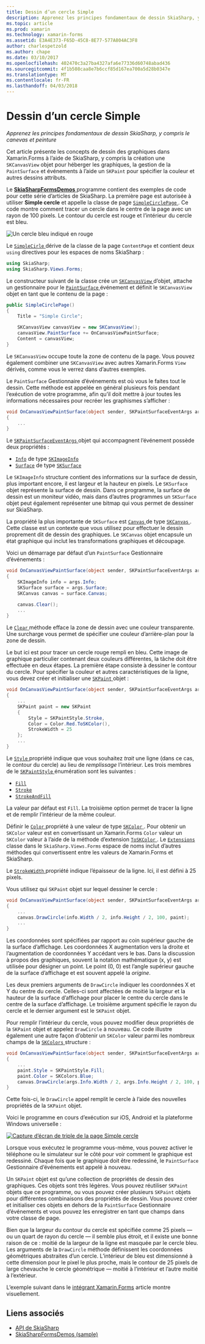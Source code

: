 ```yaml
---
title: Dessin d’un cercle Simple
description: Apprenez les principes fondamentaux de dessin SkiaSharp, y compris le canevas et peinture
ms.topic: article
ms.prod: xamarin
ms.technology: xamarin-forms
ms.assetid: E3A4E373-F65D-45C8-8E77-577A804AC3F8
author: charlespetzold
ms.author: chape
ms.date: 03/10/2017
ms.openlocfilehash: 402470c3a27ba4327afa6e77336d60748abad436
ms.sourcegitcommit: 4f1b508caa8e7b6ccf85d167ea700a5d28b0347e
ms.translationtype: MT
ms.contentlocale: fr-FR
ms.lasthandoff: 04/03/2018
---
```

# <a name="drawing-a-simple-circle"></a>Dessin d’un cercle Simple

_Apprenez les principes fondamentaux de dessin SkiaSharp, y compris le canevas et peinture_

Cet article présente les concepts de dessin des graphiques dans Xamarin.Forms à l’aide de SkiaSharp, y compris la création une `SKCanvasView` objet pour héberger les graphiques, la gestion de la `PaintSurface` et événements à l’aide un `SKPaint` pour spécifier la couleur et autres dessins attributs.

Le [ **SkiaSharpFormsDemos** ](https://developer.xamarin.com/samples/xamarin-forms/SkiaSharpForms/Demos/) programme contient des exemples de code pour cette série d’articles de SkiaSharp. La première page est autorisée à utiliser **Simple cercle** et appelle la classe de page [ `SimpleCirclePage` ](https://github.com/xamarin/xamarin-forms-samples/blob/master/SkiaSharpForms/SkiaSharpFormsDemos/SkiaSharpFormsDemos/SkiaSharpFormsDemos/Basics/SimpleCirclePage.cs). Ce code montre comment tracer un cercle dans le centre de la page avec un rayon de 100 pixels. Le contour du cercle est rouge et l’intérieur du cercle est bleu.

![](circle-images/circleexample.png "Un cercle bleu indiqué en rouge")

Le [ `SimpleCirle` ](https://github.com/xamarin/xamarin-forms-samples/blob/master/SkiaSharpForms/SkiaSharpFormsDemos/SkiaSharpFormsDemos/SkiaSharpFormsDemos/Basics/SimpleCirclePage.cs) dérive de la classe de la page `ContentPage` et contient deux `using` directives pour les espaces de noms SkiaSharp :

```csharp
using SkiaSharp;
using SkiaSharp.Views.Forms;
```

Le constructeur suivant de la classe crée un [ `SKCanvasView` ](https://developer.xamarin.com/api/type/SkiaSharp.Views.Forms.SKCanvasView/) d’objet, attache un gestionnaire pour le [ `PaintSurface` ](https://developer.xamarin.com/api/event/SkiaSharp.Views.Forms.SKCanvasView.PaintSurface/) événement et définit le `SKCanvasView` objet en tant que le contenu de la page :

```csharp
public SimpleCirclePage()
{
    Title = "Simple Circle";

    SKCanvasView canvasView = new SKCanvasView();
    canvasView.PaintSurface += OnCanvasViewPaintSurface;
    Content = canvasView;
}
```

Le `SKCanvasView` occupe toute la zone de contenu de la page. Vous pouvez également combiner une `SKCanvasView` avec autres Xamarin.Forms `View` dérivés, comme vous le verrez dans d’autres exemples.

Le `PaintSurface` Gestionnaire d’événements est où vous le faites tout le dessin. Cette méthode est appelée en général plusieurs fois pendant l’exécution de votre programme, afin qu’il doit mettre à jour toutes les informations nécessaires pour recréer les graphismes s’afficher :

```csharp
void OnCanvasViewPaintSurface(object sender, SKPaintSurfaceEventArgs args)
{
    ...
}

```

Le [ `SKPaintSurfaceEventArgs` ](https://developer.xamarin.com/api/type/SkiaSharp.Views.Forms.SKPaintSurfaceEventArgs/) objet qui accompagnent l’événement possède deux propriétés :

- [`Info`](https://developer.xamarin.com/api/property/SkiaSharp.Views.Forms.SKPaintSurfaceEventArgs.Info/) de type [`SKImageInfo`](https://developer.xamarin.com/api/type/SkiaSharp.SKImageInfo/)
- [`Surface`](https://developer.xamarin.com/api/property/SkiaSharp.Views.Forms.SKPaintSurfaceEventArgs.Surface/) de type [`SKSurface`](https://developer.xamarin.com/api/type/SkiaSharp.SKSurface/)

Le `SKImageInfo` structure contient des informations sur la surface de dessin, plus important encore, il est largeur et la hauteur en pixels. Le `SKSurface` objet représente la surface de dessin. Dans ce programme, la surface de dessin est un moniteur vidéo, mais dans d’autres programmes un `SKSurface` objet peut également représenter une bitmap qui vous permet de dessiner sur SkiaSharp.

La propriété la plus importante de `SKSurface` est [ `Canvas` ](https://developer.xamarin.com/api/property/SkiaSharp.SKSurface.Canvas/) de type [ `SKCanvas` ](https://developer.xamarin.com/api/type/SkiaSharp.SKCanvas/). Cette classe est un contexte que vous utilisez pour effectuer le dessin proprement dit de dessin des graphiques. Le `SKCanvas` objet encapsule un état graphique qui inclut les transformations graphiques et découpage.

Voici un démarrage par défaut d’un `PaintSurface` Gestionnaire d’événements :

```csharp
void OnCanvasViewPaintSurface(object sender, SKPaintSurfaceEventArgs args)
{
    SKImageInfo info = args.Info;
    SKSurface surface = args.Surface;
    SKCanvas canvas = surface.Canvas;

    canvas.Clear();
    ...
}

```

Le [ `Clear` ](https://developer.xamarin.com/api/member/SkiaSharp.SKCanvas.Clear()/) méthode efface la zone de dessin avec une couleur transparente. Une surcharge vous permet de spécifier une couleur d’arrière-plan pour la zone de dessin.

Le but ici est pour tracer un cercle rouge rempli en bleu. Cette image de graphique particulier contenant deux couleurs différentes, la tâche doit être effectuée en deux étapes. La première étape consiste à dessiner le contour du cercle. Pour spécifier la couleur et autres caractéristiques de la ligne, vous devez créer et initialiser une [ `SKPaint` ](https://developer.xamarin.com/api/type/SkiaSharp.SKPaint/) objet :

```csharp
void OnCanvasViewPaintSurface(object sender, SKPaintSurfaceEventArgs args)
{
    ...
    SKPaint paint = new SKPaint
    {
        Style = SKPaintStyle.Stroke,
        Color = Color.Red.ToSKColor(),
        StrokeWidth = 25
    };
    ...
}
```

Le [ `Style` ](https://developer.xamarin.com/api/property/SkiaSharp.SKPaint.Style/) propriété indique que vous souhaitez *trait* une ligne (dans ce cas, le contour du cercle) au lieu de *remplissage* l’intérieur. Les trois membres de le [ `SKPaintStyle` ](https://developer.xamarin.com/api/type/SkiaSharp.SKPaintStyle/) énumération sont les suivantes :

- [`Fill`](https://developer.xamarin.com/api/field/SkiaSharp.SKPaintStyle.Fill/)
- [`Stroke`](https://developer.xamarin.com/api/field/SkiaSharp.SKPaintStyle.Stroke/)
- [`StrokeAndFill`](https://developer.xamarin.com/api/field/SkiaSharp.SKPaintStyle.StrokeAndFill/)

La valeur par défaut est `Fill`. La troisième option permet de tracer la ligne et de remplir l’intérieur de la même couleur.

Définir le [ `Color` ](https://developer.xamarin.com/api/property/SkiaSharp.SKPaint.Color/) propriété à une valeur de type [ `SKColor` ](https://developer.xamarin.com/api/type/SkiaSharp.SKColor/). Pour obtenir un `SKColor` valeur est en convertissant un Xamarin.Forms `Color` valeur un `SKColor` valeur à l’aide de la méthode d’extension [ `ToSKColor` ](https://developer.xamarin.com/api/member/SkiaSharp.Views.Forms.Extensions.ToSKColor/p/Xamarin.Forms.Color/). Le [ `Extensions` ](https://developer.xamarin.com/api/type/SkiaSharp.Views.Forms.Extensions/) classe dans le `SkiaSharp.Views.Forms` espace de noms inclut d’autres méthodes qui convertissent entre les valeurs de Xamarin.Forms et SkiaSharp.

Le [ `StrokeWidth` ](https://developer.xamarin.com/api/property/SkiaSharp.SKPaint.StrokeWidth/) propriété indique l’épaisseur de la ligne. Ici, il est défini à 25 pixels.

Vous utilisez qui `SKPaint` objet sur lequel dessiner le cercle :

```csharp
void OnCanvasViewPaintSurface(object sender, SKPaintSurfaceEventArgs args)
{
    ...
    canvas.DrawCircle(info.Width / 2, info.Height / 2, 100, paint);
    ...
}
```

Les coordonnées sont spécifiées par rapport au coin supérieur gauche de la surface d’affichage. Les coordonnées X augmentation vers la droite et l’augmentation de coordonnées Y accédant vers le bas. Dans la discussion à propos des graphiques, souvent la notation mathématique (x, y) est utilisée pour désigner un point. Le point (0, 0) est l’angle supérieur gauche de la surface d’affichage et est souvent appelé la *origine*.

Les deux premiers arguments de `DrawCircle` indiquer les coordonnées X et Y du centre du cercle. Celles-ci sont affectées de moitié la largeur et la hauteur de la surface d’affichage pour placer le centre du cercle dans le centre de la surface d’affichage. Le troisième argument spécifie le rayon du cercle et le dernier argument est le `SKPaint` objet.

Pour remplir l’intérieur du cercle, vous pouvez modifier deux propriétés de la `SKPaint` objet et appelez `DrawCircle` à nouveau. Ce code illustre également une autre façon d’obtenir un `SKColor` valeur parmi les nombreux champs de la [ `SKColors` ](https://developer.xamarin.com/api/type/SkiaSharp.SKColors/) structure :

```csharp
void OnCanvasViewPaintSurface(object sender, SKPaintSurfaceEventArgs args)
{
    ...
    paint.Style = SKPaintStyle.Fill;
    paint.Color = SKColors.Blue;
    canvas.DrawCircle(args.Info.Width / 2, args.Info.Height / 2, 100, paint);
}
```
Cette fois-ci, le `DrawCircle` appel remplit le cercle à l’aide des nouvelles propriétés de la `SKPaint` objet.

Voici le programme en cours d’exécution sur iOS, Android et la plateforme Windows universelle :

[![](circle-images/simplecircle-small.png "Capture d’écran de triple de la page Simple cercle")](circle-images/simplecircle-large.png#lightbox "Triple capture d’écran de la page Simple cercle")

Lorsque vous exécutez le programme vous-même, vous pouvez activer le téléphone ou le simulateur sur le côté pour voir comment le graphique est redessiné. Chaque fois que le graphique doit être redessiné, le `PaintSurface` Gestionnaire d’événements est appelé à nouveau.

Un `SKPaint` objet est qu’une collection de propriétés de dessin des graphiques. Ces objets sont très légères. Vous pouvez réutiliser `SKPaint` objets que ce programme, ou vous pouvez créer plusieurs `SKPaint` objets pour différentes combinaisons des propriétés de dessin. Vous pouvez créer et initialiser ces objets en dehors de la `PaintSurface` Gestionnaire d’événements et vous pouvez les enregistrer en tant que champs dans votre classe de page.

Bien que la largeur du contour du cercle est spécifiée comme 25 pixels &mdash; ou un quart de rayon du cercle &mdash; il semble plus étroit, et il existe une bonne raison de ce : moitié de la largeur de la ligne est masquée par le cercle bleu. Les arguments de la `DrawCircle` méthode définissent les coordonnées géométriques abstraites d’un cercle. L’intérieur de bleu est dimensionné à cette dimension pour le pixel le plus proche, mais le contour de 25 pixels de large chevauche le cercle géométrique &mdash; moitié à l’intérieur et l’autre moitié à l’extérieur.

L’exemple suivant dans le [intégrant Xamarin.Forms](~/xamarin-forms/user-interface/graphics/skiasharp/basics/integration.md) article montre visuellement.


## <a name="related-links"></a>Liens associés

- [API de SkiaSharp](https://developer.xamarin.com/api/root/SkiaSharp/)
- [SkiaSharpFormsDemos (sample)](https://developer.xamarin.com/samples/xamarin-forms/SkiaSharpForms/Demos/)

